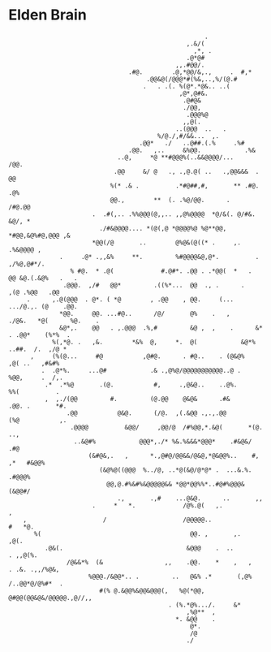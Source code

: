 # Elden Brain
                                                                                                        
                                                          .                                             
                                                     ,.&/(                                              
                                                       ,*, .                                            
                                                     .@*@#                                              
                                                  ,,.#@@/.                                              
                                     .#@.        .@,*@@/&,.,     .  #,*                                 
                                          .@@&@(/@@@*#(%&,..,%/(@.#                                     
                                         .   . .(. %(@*.*@&.. ..(                                       
                                                   ,@*,@#&.                                             
                                                    .@#@&                                               
                                                    ./@@,                                               
                                                     .@@@%@                                             
                                                    ,,@(.                                               
                                                  ..(@@@  ..   .                                        
                                             %/@./,#/&&...  ,.                                          
                                        .@@*   ./   ..@##.(.%     .%#                                   
                                     .@@.   ,..     &%@@.            .%&                                
                                  ..@,     *@ **#@@@%(..&&@@@@/...     /@@.                             
                                 .@@     &/ @   ., .,@.@( ..   .,@@&&&  . @@                            
                                %(* .& .          .*#@##,#,       ** .#@. .@%                           
                                @@.,        **  (. .%@/@@.      .       /#@.@@                          
                           .  .#(,.. .%%@@@(@,,.. ,,@%@@@@  *@/&(. @/#&.   &@/, *                       
                             ./#&@@@@.... *(@(,@ *@@@@%@ %@**@@, *#@@,&@%#@,@@@ ,&                      
                           *@@(/@       ..        @%@&(@((* .     ,.         .%&@@@@ ,                  
                  .     .@* .,,&%     **.         %#@@@@&@,@*.          .    ,/%@,@#*/.                 
                     % #@.  * .@(             #.@#*. .@@ . .*@@(  *   .      @@ &@.(.&@%   .   .        
                   .@@@.  ,/#   @@*         .((%*...  @@  ., .      .      ,(@ .%@@   .@@               
         .      ,.@(@@@  . @*. ( *@        , .@@    , @@.     (...      .../@.,. (@    .@@.             
                  *@@.     @@. ...#@..      /@/       @%    .   ,       ./@&.   *@(      %@.    .       
                  &@*,.    @@   . ,.@@@  .%,#         &@ ,  ,    .      &*    . .@@*    (%*%  .         
                %(,*@. .   ,&.        *&%  @,     *.  @(            &@*%      ..##.  /.  ,/@ *          
          ,     (%(@...     #@           ,@#@.      . #@..    . (@&@%          ,@( ..   ,#&#%           
             .  .@*%.     ...@#            .& .,@%@/@@@@@@@@@@@..@ .          %@@,     .  /,.           
              .*  .*%@       .(@.           #,     .,@&@..    ..@%.          %%(          .             
              ,  ,./(@@         #.         (@.@@    @&@&      .#&          .@@. .       *#.             
                    .@@           @&@.      (/@.  ,(.&@@ .,.,.@@         (%@           ,.               
                     .@@@@          &@@/     ,@@/@  /#%@@,*.&@(       *(@.           ..,                
                      ..&@#%            @@@*,./* %&.%&&&*@@@*    .#&@&/            .#@                  
                          (&#@&,.   ,      *.,@#@/@@&&/@&@,*@&@@%..    #, ,*   #&@@%                    
                             (&@%@((@@@  %../@, ..*@(&@/@*@* .  ...&.%.    .#@@@%                       
                               @@,@.#%&#%&@@@@@&& *@@*@@%%*..#@#%@@@&(&@@#/                             
                                  .,       .,#    ...@&@.      ..       ,,                              
                           .     *   *.             /@%.@(   ,.                 ,                       
        ,                     /                     /@@@@@..                                    #   *@. 
           %(                                         @@. ,       ,.                           ,@(.     
              .@&(.                                  &@@@    .  ..                     . ,,@(%.         
                    /@&&*%  (&                 ,,    .@@.    *    ,   ,     . .&. .,,/%@&,              
                          %@@@./&@@*.. .         ..   @&% .*       (,@% /..@@*@/@%#*  .                 
                             #(% @.&@@%&@@&@@@(,   %@(*@@,  @#@@(@@&@&/@@@@@.,@//,,                     
                                                . (%.*@%.../.     &*                                    
                                                     ,%@**  ,                                           
                                                  *. &@@    .                                           
                                                      @*.                                               
                                                      /@                                                
                                                     ./                                                 